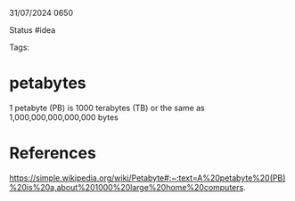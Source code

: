 31/07/2024 0650

Status #idea

Tags:

# petabytes

1 petabyte (PB) is 1000 terabytes (TB) or the same as 1,000,000,000,000,000 bytes

# References

https://simple.wikipedia.org/wiki/Petabyte#:~:text=A%20petabyte%20(PB)%20is%20a,about%201000%20large%20home%20computers.